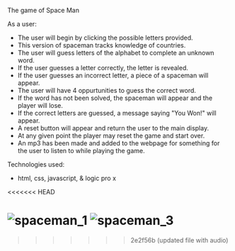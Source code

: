 The game of Space Man

As a user: 
  
  - The user will begin by clicking the possible letters 
    provided.
  - This version of spaceman tracks knowledge of 
    countries.
  - The user will guess letters of the alphabet to 
    complete an unknown word.
  - If the user guesses a letter correctly, the letter is 
    revealed.
  - If the user guesses an incorrect letter, a piece of a 
    spaceman will appear. 
  - The user will have 4 oppurtunities to guess the correct word.  
  - If the word has not been solved, the spaceman will
    appear and the player will lose. 
  - If the correct letters are guessed, a message saying 
    "You Won!" will appear.
  - A reset button will appear and return the user 
    to the main display.
  - At any given point the player may reset the game 
    and start over.
  - An mp3 has been made and added to the webpage for 
    something for the user to listen to while playing
    the game.
  
Technologies used:
- html, css, javascript, & logic pro x

<<<<<<< HEAD
  #
![spaceman_1](https://user-images.githubusercontent.com/128996101/235067349-c43d1448-ef5c-4b3a-a494-a4bfc9fe5a37.jpg)
![spaceman_3](https://user-images.githubusercontent.com/128996101/235067356-81486cb2-d05f-4c31-bcec-56a925303ea2.jpg)
=======
  
>>>>>>> 2e2f56b (updated file with audio)


